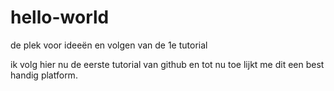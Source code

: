 # hello-world
de plek voor ideeën en volgen van de 1e tutorial

ik volg hier nu de eerste tutorial van github en tot nu toe lijkt me dit een best handig platform.
